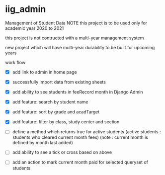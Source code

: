 # iig_admin
Management of Student Data
NOTE this project is to be used only for academic year 2020 to 2021

this project is not contructed with a multi-year management system

new project which will have  multi-year durability to be built for upcoming years


work flow

- [x] add link to admin in home page
- [x] successfully import data from existing sheets
- [x] add ability to see students in feeRecord month in Django Admin
- [x] add feature: search by student name 
- [x] add feature: sort by grade and acadTarget
- [x] add feature: filter by class, study center and section 
- [ ] define a method which returns true for active students 
(active students : students who cleared current month fees) 
(note : current month is defined by month last added)

- [ ] add ability to see a tick or cross based on above 
- [ ] add an action to mark current month paid for selected queryset of students
